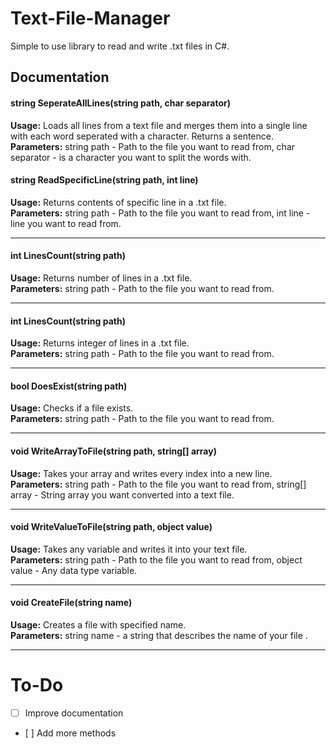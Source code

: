 # Text-File-Manager
Simple to use library to read and write .txt files in C#.<br/>

## Documentation
#### **string SeperateAllLines(string path, char separator)**<br/>
**Usage:** Loads all lines from a text file and merges them into a single line with each word seperated with a character. Returns a sentence.<br/>
**Parameters:** string path - Path to the file you want to read from, char separator - is a character you want to split the words with.<br/>


#### **string ReadSpecificLine(string path, int line)**<br/>
**Usage:** Returns contents of specific line in a .txt file.<br/> 
**Parameters:** string path - Path to the file you want to read from, int line - line you want to read from.<br/>

-------------------------------------------------------------------------------------------------------------------------

#### **int LinesCount(string path)**<br/>
**Usage:** Returns number of lines in a .txt file.<br/>
**Parameters:** string path - Path to the file you want to read from.<br/>

-------------------------------------------------------------------------------------------------------------------------

#### **int LinesCount(string path)**<br/>
**Usage:** Returns integer of lines in a .txt file.<br/>
**Parameters:** string path - Path to the file you want to read from.<br/>

-------------------------------------------------------------------------------------------------------------------------

#### **bool DoesExist(string path)**<br/>
**Usage:** Checks if a file exists.<br/>
**Parameters:** string path - Path to the file you want to read from.<br/>

-------------------------------------------------------------------------------------------------------------------------

#### **void WriteArrayToFile(string path, string[] array)**<br/>
**Usage:** Takes your array and writes every index into a new line.<br/>
**Parameters:** string path - Path to the file you want to read from, string[] array - String array you want converted into a text file.<br/>

-------------------------------------------------------------------------------------------------------------------------

#### **void WriteValueToFile(string path, object value)**<br/>
**Usage:** Takes any variable and writes it into your text file.<br/>
**Parameters:** string path - Path to the file you want to read from, object value - Any data type variable.<br/>

-------------------------------------------------------------------------------------------------------------------------

#### **void CreateFile(string name)**<br/>
**Usage:** Creates a file with specified name.<br/>
**Parameters:** string name - a string that describes the name of your file .<br/>

-------------------------------------------------------------------------------------------------------------------------

# To-Do<br/>
- [ ] Improve documentation<br/>
- [ ] Add more methods<br/>
